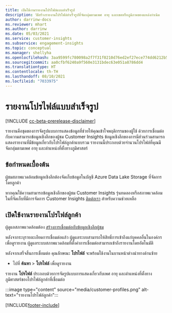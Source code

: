 ```yaml
---
title: เปิดใช้งานรายงานโปรไฟล์แบบสำเร็จรูป
description: วิธีสร้างรายงานโปรไฟล์สำเร็จรูปที่จัดกลุ่มตามเพศ อายุ และเขตหรือภูมิภาคของแหล่งกำเนิด
author: darrinw-docs
ms.reviewer: mhart
ms.author: darrinw
ms.date: 05/03/2021
ms.service: customer-insights
ms.subservice: engagement-insights
ms.topic: conceptual
ms.manager: shellyha
ms.openlocfilehash: 3aa9599fc780098a2f7f31f0210d76ed2ef27ece774dd6212b5cb2a599ad537e
ms.sourcegitcommit: aa0cfbf6240a9f560e3131bdec63e051a8786dd4
ms.translationtype: HT
ms.contentlocale: th-TH
ms.lasthandoff: 08/10/2021
ms.locfileid: "7033975"
---
```

# <a name="out-of-box-profile-reports"></a>รายงานโปรไฟล์แบบสำเร็จรูป

[!INCLUDE [cc-beta-prerelease-disclaimer](includes/cc-beta-prerelease-disclaimer.md)]

รายงานคือชุดของการจัดรูปแบบการแสดงข้อมูลที่ช่วยให้คุณเข้าใจพฤติกรรมของผู้ใช้ ด้วยการเชื่อมต่อกับความสามารถข้อมูลเชิงลึกของผู้ชม Customer Insights ข้อมูลเชิงลึกของการมีส่วนร่วมสามารถแสดงรายงานที่มีข้อมูลเกี่ยวกับโปรไฟล์ลูกค้าแบบรวม รายงานนี้ประกอบด้วยจำนวนโปรไฟล์ที่คุณมี จัดกลุ่มตามเพศ อายุ และตำแหน่งที่ตั้งทางภูมิศาสตร์

## <a name="prerequisites"></a>ข้อกำหนดเบื้องต้น

ผู้ชมสภาพแวดล้อมข้อมูลเชิงลึกต้องจัดเก็บข้อมูลในบัญชี Azure Data Lake Storage ที่จัดการโดยลูกค้า

หากคุณใช้ความสามารถข้อมูลเชิงลึกของผู้ชม Customer Insights รุ่นทดลองหรือสภาพแวดล้อมในที่จัดเก็บที่มีการจัดการ Customer Insights [ติดต่อเรา](https://go.microsoft.com/fwlink/?linkid=2145734) สำหรับความช่วยเหลือ  


## <a name="enable-the-customer-profile-report"></a>เปิดใช้งานรายงานโปรไฟล์ลูกค้า

ผู้ดูแลสภาพแวดล้อมต้อง [สร้างการเชื่อมต่อกับข้อมูลเชิงลึกผู้ชม](configure-connections.md)

หลังจากระบุรายละเอียดการเชื่อมต่อแล้ว ผู้ดูแลระบบสามารถให้สิทธิ์การเข้าถึงแก่บุคคลอื่นในองค์กรเพื่อดูรายงาน ผู้ดูแลระบบสภาพแวดล้อมที่ตั้งค่าการเชื่อมต่อสามารถเข้าถึงรายงานโดยอัตโนมัติ 

หลังจากเสร็จสิ้นการเชื่อมต่อ คุณลักษณะ **โปรไฟล์** จะพร้อมใช้งานในบานหน้าต่างนำทางด้านซ้าย 

- ไปที่ **ค้นหา** > **โปรไฟล์** เพื่อดูรายงาน

รายงาน **โปรไฟล์** ประกอบด้วยการจัดรูปแบบการแสดงเกี่ยวกับเพศ อายุ และตำแหน่งที่ตั้งทางภูมิศาสตร์ของโปรไฟล์ลูกค้าที่เชื่อมต่อ

:::image type="content" source="media/customer-profiles.png" alt-text="รายงานโปรไฟล์ลูกค้า":::

[!INCLUDE[footer-include](../includes/footer-banner.md)]